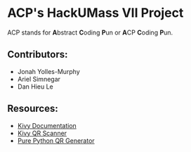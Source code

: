 # ACP's HackUMass VII Project

ACP stands for **A**bstract **C**oding **P**un or **A**CP  **C**oding **P**un.


## Contributors:
 - Jonah Yolles-Murphy
 - Ariel Simnegar
 - Dan Hieu Le

 ## Resources:
 - [Kivy Documentation](https://kivy.org/doc/stable/api-kivy.html)
 - [Kivy QR Scanner](https://github.com/kivy-garden/garden.zbarcam)
 - [Pure Python QR Generator](https://github.com/nayuki/QR-Code-generator/tree/master/python)
